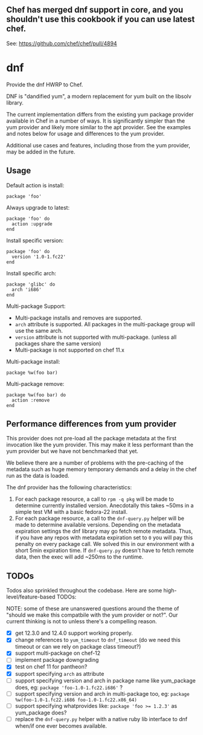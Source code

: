 
Chef has merged dnf support in core, and you shouldn't use this cookbook if you can use latest chef.
----------------------------------------------------------------------------------------------------
See: https://github.com/chef/chef/pull/4894


dnf
===

Provide the dnf HWRP to Chef.

DNF is "dandified yum", a modern replacement for yum built on the libsolv library.

The current implementation differs from the existing yum package provider available in Chef
in a number of ways. It is significantly simpler than the yum provider and likely more
similar to the apt provider. See the examples and notes below for usage and differences to
the yum provider.

Additional use cases and features, including those from the yum provider, may be added in
the future.

Usage
-----

Default action is install:

    package 'foo'

Always upgrade to latest:

    package 'foo' do
      action :upgrade
    end

Install specific version:

    package 'foo' do
      version '1.0-1.fc22'
    end

Install specific arch:

    package 'glibc' do
      arch 'i686'
    end

Multi-package Support:

- Multi-package installs and removes are supported.
- `arch` attribute is supported. All packages in the multi-package group will use the same arch.
- `version` attribute is not supported with multi-package. (unless all packages share the same version)
- Multi-package is not supported on chef 11.x

Multi-package install:

    package %w(foo bar)

Multi-package remove:

    package %w(foo bar) do
      action :remove
    end

Performance differences from yum provider
-----------------------------------------

This provider does not pre-load all the package metadata at the first invocation
like the yum provider. This may make it less performant than the yum provider but
we have not benchmarked that yet.

We believe there are a number of problems with the pre-caching of the metadata
such as huge memory temporary demands and a delay in the chef run as the data is
loaded.

The dnf provider has the following characteristics:

1. For each package resource, a call to `rpm -q pkg` will be made to determine
   currently installed version. Anecdotally this takes ~50ms in a simple test VM
   with a basic fedora-22 install.
2. For each package resource, a call to the `dnf-query.py` helper will be made
   to determine available versions. Depending on the metadata expiration settings
   the dnf library may go fetch remote metadata. Thus, if you have any repos with
   metadata expiration set to `0` you will pay this penalty on every package call.
   We solved this in our environment with a short 5min expiration time. If
   `dnf-query.py` doesn't have to fetch remote data, then the exec will add ~250ms
   to the runtime.


TODOs
-----

Todos also sprinkled throughout the codebase. Here are some high-level/feature-based TODOs:

NOTE: some of these are unanswered questions around the theme of "should we make this compatbile with
the yum provider or not?". Our current thinking is not to unless there's a compelling reason.

- [x] get 12.3.0 and 12.4.0 support working properly.
- [x] change references to `yum_timeout` to `dnf_timeout` (do we need this timeout or can we rely on package class timeout?)
- [x] support multi-package on chef-12
- [ ] implement package downgrading
- [x] test on chef 11 for pantheon?
- [x] support specifying `arch` as attribute
- [ ] support specifying version and arch in package name like yum_package does, eg: `package 'foo-1.0-1.fc22.i686'` ?
- [ ] support specifying version and arch in multi-package too, eg: `package %w(foo-1.0-1.fc22.i686 foo-1.0-1.fc22.x86_64)`
- [ ] support specifying whatprovides like: `package 'foo >= 1.2.3'` as yum_package does?
- [ ] replace the `dnf-query.py` helper with a native ruby lib interface to dnf when/if one ever becomes available.
